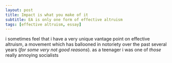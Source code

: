 ```yaml
---
layout: post
title: Impact is what you make of it
subtitle: EA is only one form of effective altruism
tags: [effective altruism, essay]
---
```

i sometimes feel that i have a very unique vantage point on effective altruism, a movement which has ballooned in notoriety over the past several years (*for some very not good reasons*). as a teenager i was one of *those* really annoying socialists
<!--stackedit_data:
eyJoaXN0b3J5IjpbLTE1OTY5Mzk5NjFdfQ==
-->